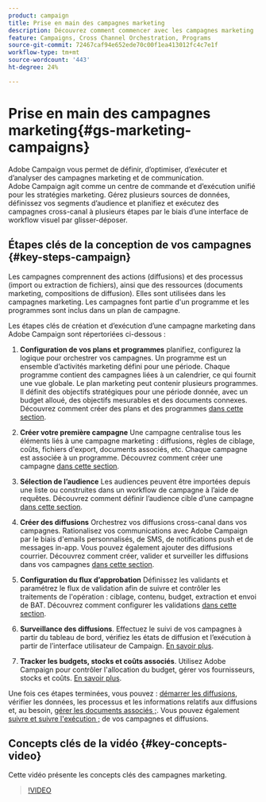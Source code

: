```yaml
---
product: campaign
title: Prise en main des campagnes marketing
description: Découvrez comment commencer avec les campagnes marketing
feature: Campaigns, Cross Channel Orchestration, Programs
source-git-commit: 72467caf94e652ede70c00f1ea413012fc4c7e1f
workflow-type: tm+mt
source-wordcount: '443'
ht-degree: 24%

---
```


# Prise en main des campagnes marketing{#gs-marketing-campaigns}

Adobe Campaign vous permet de définir, d’optimiser, d’exécuter et d’analyser des campagnes marketing et de communication. Adobe Campaign agit comme un centre de commande et d’exécution unifié pour les stratégies marketing. Gérez plusieurs sources de données, définissez vos segments d’audience et planifiez et exécutez des campagnes cross-canal à plusieurs étapes par le biais d’une interface de workflow visuel par glisser-déposer.


<!--In addition, the **Marketing Resource Management (MRM)** module lets you control marketing actions in a collaborative mode by providing complete management and real-time tracking of the tasks, budgets and marketing resources involved. The Marketing Resource Management lets you optimize and regulate the management of internal and external processes, resources and marketing campaigns, as well as third party relations (agencies, printers, etc.). For more on this, refer to [this section](about-marketing-resource-management.md).

>[!NOTE]
>
>Capabilities related to population targeting, message personalization and message delivery on the various channels are detailed in [this section](../../delivery/using/steps-about-delivery-creation-steps.md).-->


## Étapes clés de la conception de vos campagnes {#key-steps-campaign}

Les campagnes comprennent des actions (diffusions) et des processus (import ou extraction de fichiers), ainsi que des ressources (documents marketing, compositions de diffusion). Elles sont utilisées dans les campagnes marketing. Les campagnes font partie d&#39;un programme et les programmes sont inclus dans un plan de campagne.

Les étapes clés de création et d’exécution d’une campagne marketing dans Adobe Campaign sont répertoriées ci-dessous :

1. **Configuration de vos plans et programmes** planifiez, configurez la logique pour orchestrer vos campagnes. Un programme est un ensemble d’activités marketing défini pour une période. Chaque programme contient des campagnes liées à un calendrier, ce qui fournit une vue globale. Le plan marketing peut contenir plusieurs programmes. Il définit des objectifs stratégiques pour une période donnée, avec un budget alloué, des objectifs mesurables et des documents connexes. Découvrez comment créer des plans et des programmes [dans cette section](marketing-campaign-create.md#create-plan-and-program).

1. **Créer votre première campagne**
Une campagne centralise tous les éléments liés à une campagne marketing : diffusions, règles de ciblage, coûts, fichiers d&#39;export, documents associés, etc. Chaque campagne est associée à un programme. Découvrez comment créer une campagne [dans cette section](marketing-campaign-create.md#create-a-campaign).

1. **Sélection de l’audience**
Les audiences peuvent être importées depuis une liste ou construites dans un workflow de campagne à l’aide de requêtes. Découvrez comment définir l’audience cible d’une campagne [dans cette section](marketing-campaign-target.md#select-the-target-population).

1. **Créer des diffusions**
Orchestrez vos diffusions cross-canal dans vos campagnes. Rationalisez vos communications avec Adobe Campaign par le biais d&#39;emails personnalisés, de SMS, de notifications push et de messages in-app. Vous pouvez également ajouter des diffusions courrier. Découvrez comment créer, valider et surveiller les diffusions dans vos campagnes [dans cette section](marketing-campaign-deliveries.md).

1. **Configuration du flux d’approbation**
Définissez les validants et paramétrez le flux de validation afin de suivre et contrôler les traitements de l&#39;opération : ciblage, contenu, budget, extraction et envoi de BAT. Découvrez comment configurer les validations [dans cette section](marketing-campaign-approval.md).

1. **Surveillance des diffusions**.
Effectuez le suivi de vos campagnes à partir du tableau de bord, vérifiez les états de diffusion et l’exécution à partir de l’interface utilisateur de Campaign. [En savoir plus](marketing-campaign-monitoring.md).

1. **Tracker les budgets, stocks et coûts associés**.
Utilisez Adobe Campaign pour contrôler l&#39;allocation du budget, gérer vos fournisseurs, stocks et coûts. [En savoir plus](providers--stocks-and-budgets.md#create-service-providers-and-their-cost-structures).

Une fois ces étapes terminées, vous pouvez : [démarrer les diffusions](marketing-campaign-deliveries.md#start-a-delivery), vérifier les données, les processus et les informations relatifs aux diffusions et, au besoin, [gérer les documents associés ;](marketing-campaign-deliveries.md#manage-associated-documents). Vous pouvez également [suivre et suivre l&#39;exécution ;](marketing-campaign-monitoring.md) de vos campagnes et diffusions.


## Concepts clés de la vidéo {#key-concepts-video}

Cette vidéo présente les concepts clés des campagnes marketing.

>[!VIDEO](https://video.tv.adobe.com/v/35131?quality=12)
